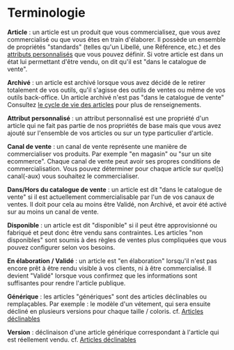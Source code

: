 # Terminologie

**Article** : un article est un produit que vous commercialisez, que vous avez commercialisé ou que vous êtes en train d'élaborer. Il possède un ensemble de propriétés "standards" (telles qu'un Libellé, une Référence, etc.) et des [attributs personnalisés](#catalog_attribut) que vous pouvez définir. Si votre article est dans un état lui permettant d'être vendu, on dit qu'il est "dans le catalogue de vente".

**Archivé** : un article est archivé lorsque vous avez décidé de le retirer totalement de vos outils, qu'il s'agisse des outils de ventes ou même de vos outils back-office. Un article archivé n'est pas "dans le catalogue de vente" Consultez [le cycle de vie des articles](fr-fr/administration/concepts/catalogue/articles/cycle.html) pour plus de renseignements.

**Attribut personnalisé** : un attribut personnalisé est une propriété d'un article qui ne fait pas partie de nos propriétés de base mais que vous avez ajouté sur l'ensemble de vos articles ou sur un type particulier d'article.

**Canal de vente** : un canal de vente représente une manière de commercialiser vos produits. Par exemple "en magasin" ou "sur un site ecommerce". Chaque canal de vente peut avoir ses propres conditions de commercialisation. Vous pouvez déterminer pour chaque article sur quel(s) canal(-aux) vous souhaitez le commercialiser.

**Dans/Hors du catalogue de vente** : un article est dit "dans le catalogue de vente" si il est actuellement commercialisable par l'un de vos canaux de ventes. Il doit pour cela au moins être Validé, non Archivé, et avoir été activé sur au moins un canal de vente.

**Disponible** : un article est dit "disponible" si il peut être approvisionné ou fabriqué et peut donc être vendu sans contraintes. Les articles "non disponibles" sont soumis à des règles de ventes plus compliquées que vous pouvez configurer selon vos besoins.

**En élaboration / Validé** : un article est "en élaboration" lorsqu'il n'est pas encore prêt à être rendu visible à vos clients, ni à être commercialisé. Il devient "Validé" lorsque vous confirmez que les informations sont suffisantes pour rendre l'article publique.

**Générique** : les articles "génériques" sont des articles déclinables ou remplaçables. Par exemple : le modèle d'un vétement, qui sera ensuite décliné en plusieurs versions pour chaque taille / coloris. cf. [Articles déclinables](fr-fr/administration/concepts/catalogue/articles/declinables.html)

**Version** : déclinaison d'une article générique correspondant à l'article qui est réellement vendu. cf. [Articles déclinables](fr-fr/administration/concepts/catalogue/articles/declinables.html)